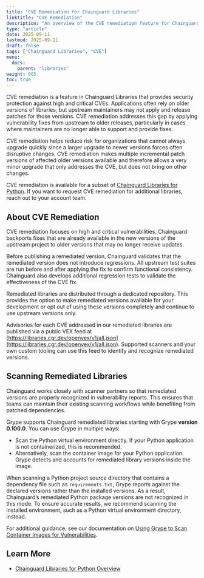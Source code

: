 ```yaml
---
title: "CVE Remediation for Chainguard Libraries"
linktitle: "CVE Remediation"
description: "An overview of the CVE remediation feature for Chainguard Libraries."
type: "article"
date: 2025-09-11
lastmod: 2025-09-11
draft: false
tags: ["Chainguard Libraries", "CVE"]
menu:
  docs:
    parent: "libraries"
weight: 005
toc: true
---
```


CVE remediation is a feature in Chainguard Libraries that provides security
protection against high and critical CVEs. Applications often rely on older
versions of libraries, but upstream maintainers may not apply and release
patches for those versions. CVE remediation addresses this gap by applying
vulnerability fixes from upstream to older releases, particularly in cases where
maintainers are no longer able to support and provide fixes.

CVE remediation helps reduce risk for organizations that cannot always upgrade
quickly since a larger upgrade to newer versions forces often disruptive
changes. CVE remediation makes multiple incremental patch versions of affected
older versions available and therefore allows a very minor upgrade that only
addresses the CVE, but does not bring on other changes.

CVE remediation is available for a subset of [Chainguard Libraries for
Python](/chainguard/libraries/python/overview). If you want to request CVE
remediation for additional libraries, reach out to your account team.

## About CVE Remediation

CVE remediation focuses on high and critical vulnerabilities. Chainguard
backports fixes that are already available in the new versions of the upstream
project to older versions that may no longer receive updates.

Before publishing a remediated version, Chainguard validates that the remediated
version does not introduce regressions. All upstream test suites are run before
and after applying the fix to confirm functional consistency. Chainguard also
develops additional regression tests to validate the effectiveness of the CVE
fix.

Remediated libraries are distributed through a dedicated repository. This
provides the option to make remediated versions available for your development
or opt out of using these versions completely and continue to use upstream
versions only.

Advisories for each CVE addressed in our remediated libraries are published via
a public VEX feed at
[https://libraries.cgr.dev/openvex/v1/all.json](https://libraries.cgr.dev/openvex/v1/all.json).
Supported scanners and your own custom tooling can use this feed to identify and
recognize remediated versions.

## Scanning Remediated Libraries

Chainguard works closely with scanner partners so that remediated versions are
properly recognized in vulnerability reports. This ensures that teams can
maintain their existing scanning workflows while benefiting from patched
dependencies.

Grype supports Chainguard remediated libraries starting with Grype **version
0.100.0**. You can use Grype in multiple ways:

- Scan the Python virtual environment directly. If your Python application is
  not containerized, this is recommended.
- Alternatively, scan the container image for your Python application. Grype
  detects and accounts for remediated library versions inside the image.

When scanning a Python project source directory that contains a dependency file
such as `requirements.txt`, Grype reports against the declared versions rather
than the installed versions. As a result, Chainguard’s remediated Python package
versions are not recognized in this mode. To ensure accurate results, we
recommend scanning the installed environment, such as a Python virtual
environment directory, instead.

For additional guidance, see our documentation on [Using Grype to Scan Container
Images for
Vulnerabilities](/chainguard/chainguard-images/staying-secure/working-with-scanners/grype-tutorial/).

## Learn More

- [Chainguard Libraries for Python Overview](/chainguard/libraries/python/overview/)
